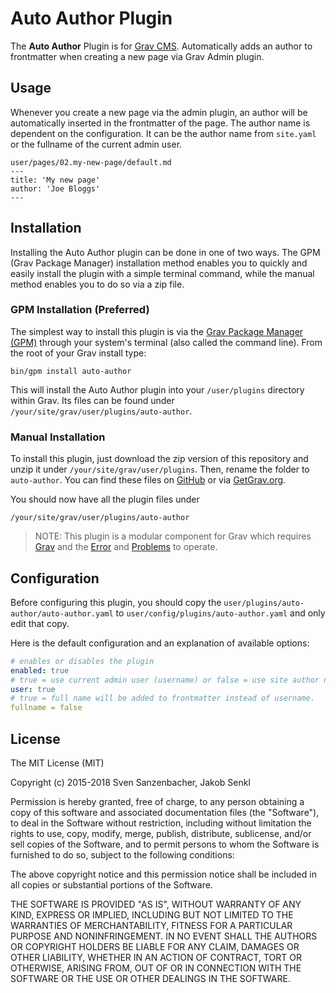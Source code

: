 # Auto Author Plugin

The **Auto Author** Plugin is for [Grav CMS](http://github.com/getgrav/grav). Automatically adds an author to frontmatter when creating a new page via Grav Admin plugin.

## Usage

Whenever you create a new page via the admin plugin, an author will be automatically inserted in the frontmatter of the page. The author name is dependent on the configuration. It can be the author name from `site.yaml` or the fullname of the current admin user. 

```
user/pages/02.my-new-page/default.md
---
title: 'My new page'
author: 'Joe Bloggs'
---
```

## Installation

Installing the Auto Author plugin can be done in one of two ways. The GPM (Grav Package Manager) installation method enables you to quickly and easily install the plugin with a simple terminal command, while the manual method enables you to do so via a zip file.

### GPM Installation (Preferred)

The simplest way to install this plugin is via the [Grav Package Manager (GPM)](http://learn.getgrav.org/advanced/grav-gpm) through your system's terminal (also called the command line).  From the root of your Grav install type:

    bin/gpm install auto-author

This will install the Auto Author plugin into your `/user/plugins` directory within Grav. Its files can be found under `/your/site/grav/user/plugins/auto-author`.

### Manual Installation

To install this plugin, just download the zip version of this repository and unzip it under `/your/site/grav/user/plugins`. Then, rename the folder to `auto-author`. You can find these files on [GitHub](https://github.com/-sven-sanzenbacher/grav-plugin-auto-author) or via [GetGrav.org](http://getgrav.org/downloads/plugins#extras).

You should now have all the plugin files under

    /your/site/grav/user/plugins/auto-author
	
> NOTE: This plugin is a modular component for Grav which requires [Grav](http://github.com/getgrav/grav) and the [Error](https://github.com/getgrav/grav-plugin-error) and [Problems](https://github.com/getgrav/grav-plugin-problems) to operate.

## Configuration

Before configuring this plugin, you should copy the `user/plugins/auto-author/auto-author.yaml` to `user/config/plugins/auto-author.yaml` and only edit that copy.

Here is the default configuration and an explanation of available options:

```yaml
# enables or disables the plugin
enabled: true
# true = use current admin user (username) or false = use site author name
user: true
# true = full name will be added to frontmatter instead of username.
fullname = false
```

## License

The MIT License (MIT)

Copyright (c) 2015-2018 Sven Sanzenbacher, Jakob Senkl

Permission is hereby granted, free of charge, to any person obtaining a copy of this software and associated documentation files (the "Software"), to deal in the Software without restriction, including without limitation the rights to use, copy, modify, merge, publish, distribute, sublicense, and/or sell copies of the Software, and to permit persons to whom the Software is furnished to do so, subject to the following conditions:

The above copyright notice and this permission notice shall be included in all copies or substantial portions of the Software.

THE SOFTWARE IS PROVIDED "AS IS", WITHOUT WARRANTY OF ANY KIND, EXPRESS OR IMPLIED, INCLUDING BUT NOT LIMITED TO THE WARRANTIES OF MERCHANTABILITY, FITNESS FOR A PARTICULAR PURPOSE AND NONINFRINGEMENT. IN NO EVENT SHALL THE AUTHORS OR COPYRIGHT HOLDERS BE LIABLE FOR ANY CLAIM, DAMAGES OR OTHER LIABILITY, WHETHER IN AN ACTION OF CONTRACT, TORT OR OTHERWISE, ARISING FROM, OUT OF OR IN CONNECTION WITH THE SOFTWARE OR THE USE OR OTHER DEALINGS IN THE SOFTWARE.
